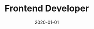 ---
title: "Frontend Developer"
company: "EventForce Retail"
employment: "Contractor"
date: 2020-01-01
highlights: [
  'Developed Progressive Web Application (PWA) using React.',
  'Created GeoFence for the app in collaboration with the backend developer.',
  'Covered application with unit tests (Jest) and E2E tests (Cypress).',
  'Created UI library based on Material UI.',
  'Documented React components with Storybook.',
  'Build CI/CD pipeline with GitHub Actions.',
  'Configured detailed error monitoring using Sentry.'
]
skills: ['React', 'Redux', 'PWA', 'Jest', 'Storybook', 'Cypress', 'CI/CD', 'GraphQL', 'Sentry', 'Syncfusion']
---